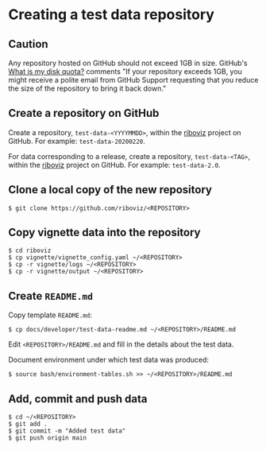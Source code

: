 # Creating a test data repository

## Caution

Any repository hosted on GitHub should not exceed 1GB in size. GitHub's [What is my disk quota?](https://help.github.com/en/github/managing-large-files/what-is-my-disk-quota) comments "If your repository exceeds 1GB, you might receive a polite email from GitHub Support requesting that you reduce the size of the repository to bring it back down."

## Create a repository on GitHub

Create a repository, `test-data-<YYYYMMDD>`, within the [riboviz](https://github.com/riboviz) project on GitHub. For example: `test-data-20200220`.

For data corresponding to a release, create a repository, `test-data-<TAG>`, within the [riboviz](https://github.com/riboviz) project on GitHub. For example: `test-data-2.0`.

## Clone a local copy of the new repository

```console
$ git clone https://github.com/riboviz/<REPOSITORY>
```

## Copy vignette data into the repository

```console
$ cd riboviz
$ cp vignette/vignette_config.yaml ~/<REPOSITORY>
$ cp -r vignette/logs ~/<REPOSITORY>
$ cp -r vignette/output ~/<REPOSITORY>
```

## Create `README.md`

Copy template `README.md`:

```console
$ cp docs/developer/test-data-readme.md ~/<REPOSITORY>/README.md
```

Edit `<REPOSITORY>/README.md` and fill in the details about the test data.

Document environment under which test data was produced:

```console
$ source bash/environment-tables.sh >> ~/<REPOSITORY>/README.md
```

## Add, commit and push data

```console
$ cd ~/<REPOSITORY>
$ git add .
$ git commit -m "Added test data"
$ git push origin main
```
